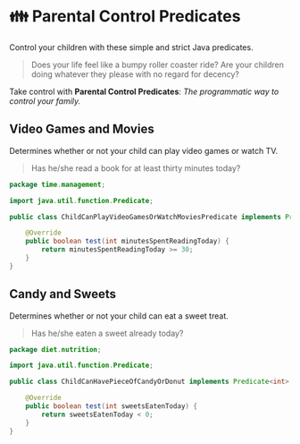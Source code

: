 # 👪 Parental Control Predicates

Control your children with these simple and strict Java predicates.

> Does your life feel like a bumpy roller coaster ride? Are your children doing whatever they please with no regard for decency?

Take control with **Parental Control Predicates**: _The programmatic way to control your family._

## Video Games and Movies

Determines whether or not your child can play video games or watch TV.

> Has he/she read a book for at least thirty minutes today?

```java
package time.management;

import java.util.function.Predicate;

public class ChildCanPlayVideoGamesOrWatchMoviesPredicate implements Predicate<int> {

	@Override
	public boolean test(int minutesSpentReadingToday) {
		return minutesSpentReadingToday >= 30;
	}
}
```

## Candy and Sweets

Determines whether or not your child can eat a sweet treat.

> Has he/she eaten a sweet already today?

```java
package diet.nutrition;

import java.util.function.Predicate;

public class ChildCanHavePieceOfCandyOrDonut implements Predicate<int> {

	@Override
	public boolean test(int sweetsEatenToday) {
		return sweetsEatenToday < 0;
	}
}
```
